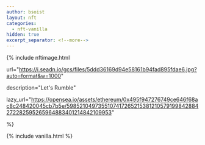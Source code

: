 ```yaml
---
author: bsoist
layout: nft
categories:
  - nft-vanilla
hidden: true
excerpt_separator: <!--more-->
---
```

{% include nftimage.html 

url="https://i.seadn.io/gcs/files/5ddd36169d94e58161b94fad895fdae6.jpg?auto=format&w=1000"

description="Let's Rumble"

lazy_url="https://opensea.io/assets/ethereum/0x495f947276749ce646f68ac8c248420045cb7b5e/5985210497355107417265215381210579199842884272282595265964883401214842109953"

%}


<!--more-->
{% include vanilla.html %}
